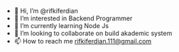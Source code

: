 - 👋 Hi, I’m @rifkiferdian
- 👀 I’m interested in Backend Programmer
- 🌱 I’m currently learning Node Js
- 💞️ I’m looking to collaborate on build akademic system 
- 📫 How to reach me rifkiferdian.111@gmail.com

<!---
rifkiferdian/rifkiferdian is a ✨ special ✨ repository because its `README.md` (this file) appears on your GitHub profile.
You can click the Preview link to take a look at your changes.
--->

